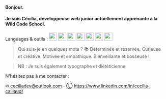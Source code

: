 #### Bonjour.
#### Je suis Cécilia, développeuse web junior actuellement apprenante à la Wild Code School.
Languages & outils : <img width="25px" src="https://cdn.jsdelivr.net/gh/devicons/devicon/icons/html5/html5-plain-wordmark.svg" /> 
            <img width="25px" src="https://cdn.jsdelivr.net/gh/devicons/devicon/icons/css3/css3-plain-wordmark.svg" /> 
            <img width="25px" src="https://cdn.jsdelivr.net/gh/devicons/devicon/icons/javascript/javascript-original.svg" /> 
            <img width="25px" src="https://cdn.jsdelivr.net/gh/devicons/devicon/icons/nodejs/nodejs-original.svg" />
            <img width="25px" src="https://cdn.jsdelivr.net/gh/devicons/devicon/icons/react/react-original.svg" />
            <img width="25px" src="https://cdn.jsdelivr.net/gh/devicons/devicon/icons/express/express-original.svg" /> 
            <img width="25px" src="https://cdn.jsdelivr.net/gh/devicons/devicon/icons/mysql/mysql-original-wordmark.svg" />
> Qui suis-je en quelques mots ? 📚 Déterminée et réservée. Curieuse et créative. Motivée et empathique. Bienveillante et bosseuse !     
 
> NB : Je suis également typographe et diététicienne. 

N'hésitez pas à me contacter :

✉ ceciliadev@outlook.com - Ⓛ https://www.linkedin.com/in/cecilia-caillaud/


<!--
**CCeciliaDev/CCeciliaDev** is a ✨ _special_ ✨ repository because its `README.md` (this file) appears on your GitHub profile.

Here are some ideas to get you started:

- 🔭 I’m currently working on ...
- 🌱 I’m currently learning ...
- 👯 I’m looking to collaborate on ...
- 🤔 I’m looking for help with ...
- 💬 Ask me about ...
- 📫 How to reach me: ...
- 😄 Pronouns: ...
- ⚡ Fun fact: ...
-->
